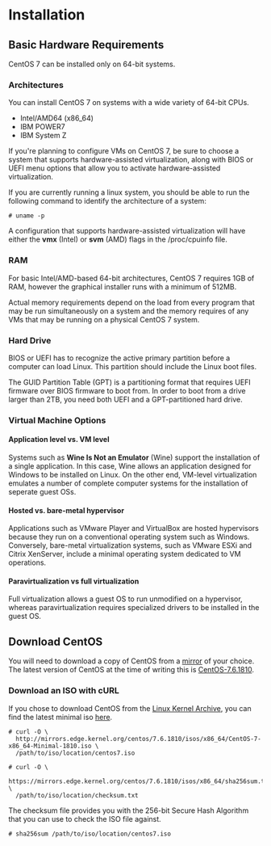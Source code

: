 # Installation

## Basic Hardware Requirements
CentOS 7 can be installed only on 64-bit systems.

### Architectures
You can install CentOS 7 on systems with a wide variety of 64-bit CPUs.

- Intel/AMD64 (x86\_64)
- IBM POWER7
- IBM System Z

If you're planning to configure VMs on CentOS 7, be sure to choose a system that
 supports hardware-assisted virtualization, along with BIOS or UEFI menu options
 that allow you to activate hardware-assisted virtualization.

If you are currently running a linux system, you should be able to run the
 following command to identify the architecture of a system:

```
# uname -p
```

A configuration that supports hardware-assisted virtualization will have either
 the **vmx** (Intel) or **svm** (AMD) flags in the /proc/cpuinfo file.

### RAM
For basic Intel/AMD-based 64-bit architectures, CentOS 7 requires 1GB of RAM,
 however the graphical installer runs with a minimum of 512MB.

Actual memory requirements depend on the load from every program that may be
 run simultaneously on a system and the memory requires of any VMs that may
 be running on a physical CentOS 7 system.

### Hard Drive
BIOS or UEFI has to recognize the active primary partition before a computer
 can load Linux. This partition should include the Linux boot files.

The GUID Partition Table (GPT) is a partitioning format that requires UEFI 
 firmware over BIOS firmware to boot from. In order to boot from a drive larger
 than 2TB, you need both UEFI and a GPT-partitioned hard drive.

### Virtual Machine Options

#### Application level vs. VM level
Systems such as **Wine Is Not an Emulator** (Wine) support the installation of 
 a single application. In this case, Wine allows an application designed for
 Windows to be installed on Linux. On the other end, VM-level virtualization
 emulates a number of complete computer systems for the installation of seperate
 guest OSs.

#### Hosted vs. bare-metal hypervisor
Applications such as VMware Player and VirtualBox are hosted hypervisors because
 they run on a conventional operating system such as Windows. Conversely,
 bare-metal virtualization systems, such as VMware ESXi and Citrix XenServer,
 include a minimal operating system dedicated to VM operations.

#### Paravirtualization vs full virtualization
Full virtualization allows a guest OS to run unmodified on a hypervisor, whereas
 paravirtualization requires specialized drivers to be installed in the guest OS.

## Download CentOS
You will need to download a copy of CentOS from a 
 [mirror](https://www.centos.org/download/mirrors/) of your choice. The latest
 version of CentOS at the time of writing this is 
 [CentOS-7.6.1810](https://wiki.centos.org/Manuals/ReleaseNotes/CentOS7.1810).

### Download an ISO with cURL
If you chose to download CentOS from the 
 [Linux Kernel Archive](https://www.kernel.org/), you can find the latest
 minimal iso [here](http://mirrors.edge.kernel.org/centos/7.6.1810/isos/x86_64/CentOS-7-x86_64-Minimal-1810.iso).

```
# curl -O \
  http://mirrors.edge.kernel.org/centos/7.6.1810/isos/x86_64/CentOS-7-x86_64-Minimal-1810.iso \
  /path/to/iso/location/centos7.iso

# curl -O \
  https://mirrors.edge.kernel.org/centos/7.6.1810/isos/x86_64/sha256sum.txt \
  /path/to/iso/location/checksum.txt
```

The checksum file provides you with the 256-bit Secure Hash Algorithm that
 you can use to check the ISO file against.

```
# sha256sum /path/to/iso/location/centos7.iso
```

